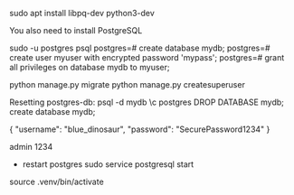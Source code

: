sudo apt install libpq-dev python3-dev

You also need to install PostgreSQL

sudo -u postgres psql
postgres=# create database mydb;
postgres=# create user myuser with encrypted password 'mypass';
postgres=# grant all privileges on database mydb to myuser;

python manage.py migrate
python manage.py createsuperuser

Resetting postgres-db:
psql -d mydb
\c postgres
 DROP DATABASE mydb;
 create database mydb;

 {
	"username": "blue_dinosaur",
	"password": "SecurePassword1234"
}

admin
1234

- restart postgres
sudo service postgresql start

source .venv/bin/activate